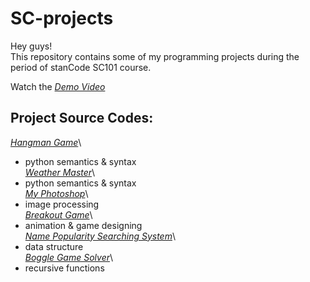 # SC-projects
Hey guys!\
This repository contains some of my programming projects during the period of stanCode SC101 course.

Watch the *[Demo Video](https://drive.google.com/drive/folders/1Gi3bn9qPW_gR0ISyGzVPLd5Bztdvd7rF?fbclid=IwAR36BW3v_bHn-Idsh-0_ROSWLwrXOzoervZId25OOzH2LX4b6FCGDfULdDg)*

## Project Source Codes:
*[Hangman Game](https://github.com/chihyuchin/SC-projects/blob/main/SC-projects/hangman/hangman.py)*\
- python semantics & syntax\
*[Weather Master](https://github.com/chihyuchin/SC-projects/blob/main/SC-projects/weather_master/weather_master.py)*\
- python semantics & syntax\
*[My Photoshop](https://github.com/chihyuchin/SC-projects/blob/main/SC-projects/my_photoshop/stanCodoshop.py)*\
- image processing\
*[Breakout Game](https://github.com/chihyuchin/SC-projects/blob/main/SC-projects/break_out_game/breakout.py)*\
- animation & game designing\
*[Name Popularity Searching System](https://github.com/chihyuchin/SC-projects/blob/main/SC-projects/name_searching_system/babygraphics.py)*\
- data structure\
*[Boggle Game Solver](https://github.com/chihyuchin/SC-projects/blob/main/SC-projects/boggle_game_solver/boggle.py)*\
- recursive functions

